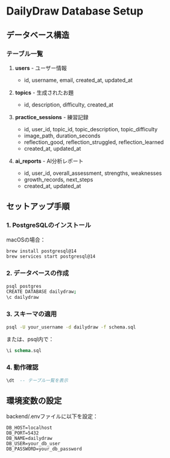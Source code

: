 # DailyDraw Database Setup

## データベース構造

### テーブル一覧

1. **users** - ユーザー情報
   - id, username, email, created_at, updated_at

2. **topics** - 生成されたお題
   - id, description, difficulty, created_at

3. **practice_sessions** - 練習記録
   - id, user_id, topic_id, topic_description, topic_difficulty
   - image_path, duration_seconds
   - reflection_good, reflection_struggled, reflection_learned
   - created_at, updated_at

4. **ai_reports** - AI分析レポート
   - id, user_id, overall_assessment, strengths, weaknesses
   - growth_records, next_steps
   - created_at, updated_at

## セットアップ手順

### 1. PostgreSQLのインストール

macOSの場合：
```bash
brew install postgresql@14
brew services start postgresql@14
```

### 2. データベースの作成

```bash
psql postgres
CREATE DATABASE dailydraw;
\c dailydraw
```

### 3. スキーマの適用

```bash
psql -U your_username -d dailydraw -f schema.sql
```

または、psql内で：
```sql
\i schema.sql
```

### 4. 動作確認

```sql
\dt  -- テーブル一覧を表示
```

## 環境変数の設定

backend/.envファイルに以下を設定：
```
DB_HOST=localhost
DB_PORT=5432
DB_NAME=dailydraw
DB_USER=your_db_user
DB_PASSWORD=your_db_password
```
